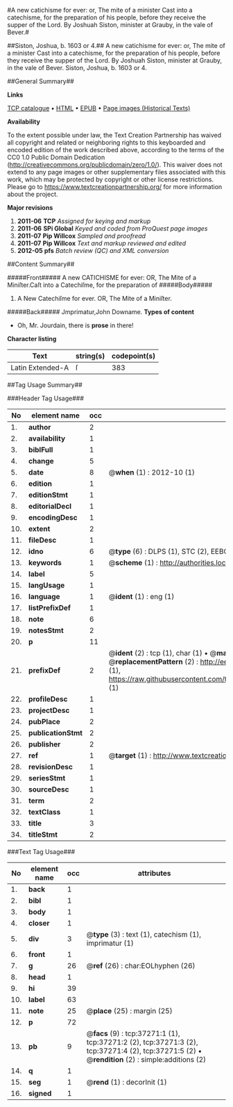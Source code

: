 #A new catichisme for ever: or, The mite of a minister Cast into a catechisme, for the preparation of his people, before they receive the supper of the Lord. By Joshuah Siston, minister at Grauby, in the vale of Bever.#

##Siston, Joshua, b. 1603 or 4.##
A new catichisme for ever: or, The mite of a minister Cast into a catechisme, for the preparation of his people, before they receive the supper of the Lord. By Joshuah Siston, minister at Grauby, in the vale of Bever.
Siston, Joshua, b. 1603 or 4.

##General Summary##

**Links**

[TCP catalogue](http://www.ota.ox.ac.uk/tcp/)  • 
[HTML](http://tei.it.ox.ac.uk/tcp/Texts-HTML/free/A60/A60312.html)  • 
[EPUB](http://tei.it.ox.ac.uk/tcp/Texts-EPUB/free/A60/A60312.epub) • 
[Page images (Historical Texts)](https://historicaltexts.jisc.ac.uk/eebo-99832797e)

**Availability**

To the extent possible under law, the Text Creation Partnership has waived all copyright and related or neighboring rights to this keyboarded and encoded edition of the work described above, according to the terms of the CC0 1.0 Public Domain Dedication (http://creativecommons.org/publicdomain/zero/1.0/). This waiver does not extend to any page images or other supplementary files associated with this work, which may be protected by copyright or other license restrictions. Please go to https://www.textcreationpartnership.org/ for more information about the project.

**Major revisions**

1. __2011-06__ __TCP__ *Assigned for keying and markup*
1. __2011-06__ __SPi Global__ *Keyed and coded from ProQuest page images*
1. __2011-07__ __Pip Willcox__ *Sampled and proofread*
1. __2011-07__ __Pip Willcox__ *Text and markup reviewed and edited*
1. __2012-05__ __pfs__ *Batch review (QC) and XML conversion*

##Content Summary##

#####Front#####
A new CATICHISME for ever: OR, The Mite of a Miniſter.Caſt into a Catechiſme, for the preparation of
#####Body#####

1. A New Catechiſme for ever. OR, The Mite of a Miniſter.

#####Back#####
Jmprimatur,John Downame.
**Types of content**

  * Oh, Mr. Jourdain, there is **prose** in there!

**Character listing**


|Text|string(s)|codepoint(s)|
|---|---|---|
|Latin Extended-A|ſ|383|

##Tag Usage Summary##

###Header Tag Usage###

|No|element name|occ|attributes|
|---|---|---|---|
|1.|__author__|2||
|2.|__availability__|1||
|3.|__biblFull__|1||
|4.|__change__|5||
|5.|__date__|8| @__when__ (1) : 2012-10 (1)|
|6.|__edition__|1||
|7.|__editionStmt__|1||
|8.|__editorialDecl__|1||
|9.|__encodingDesc__|1||
|10.|__extent__|2||
|11.|__fileDesc__|1||
|12.|__idno__|6| @__type__ (6) : DLPS (1), STC (2), EEBO-CITATION (1), PROQUEST (1), VID (1)|
|13.|__keywords__|1| @__scheme__ (1) : http://authorities.loc.gov/ (1)|
|14.|__label__|5||
|15.|__langUsage__|1||
|16.|__language__|1| @__ident__ (1) : eng (1)|
|17.|__listPrefixDef__|1||
|18.|__note__|6||
|19.|__notesStmt__|2||
|20.|__p__|11||
|21.|__prefixDef__|2| @__ident__ (2) : tcp (1), char (1)  •  @__matchPattern__ (2) : ([0-9\-]+):([0-9IVX]+) (1), (.+) (1)  •  @__replacementPattern__ (2) : http://eebo.chadwyck.com/downloadtiff?vid=$1&page=$2 (1), https://raw.githubusercontent.com/textcreationpartnership/Texts/master/tcpchars.xml#$1 (1)|
|22.|__profileDesc__|1||
|23.|__projectDesc__|1||
|24.|__pubPlace__|2||
|25.|__publicationStmt__|2||
|26.|__publisher__|2||
|27.|__ref__|1| @__target__ (1) : http://www.textcreationpartnership.org/docs/. (1)|
|28.|__revisionDesc__|1||
|29.|__seriesStmt__|1||
|30.|__sourceDesc__|1||
|31.|__term__|2||
|32.|__textClass__|1||
|33.|__title__|3||
|34.|__titleStmt__|2||


###Text Tag Usage###

|No|element name|occ|attributes|
|---|---|---|---|
|1.|__back__|1||
|2.|__bibl__|1||
|3.|__body__|1||
|4.|__closer__|1||
|5.|__div__|3| @__type__ (3) : text (1), catechism (1), imprimatur (1)|
|6.|__front__|1||
|7.|__g__|26| @__ref__ (26) : char:EOLhyphen (26)|
|8.|__head__|1||
|9.|__hi__|39||
|10.|__label__|63||
|11.|__note__|25| @__place__ (25) : margin (25)|
|12.|__p__|72||
|13.|__pb__|9| @__facs__ (9) : tcp:37271:1 (1), tcp:37271:2 (2), tcp:37271:3 (2), tcp:37271:4 (2), tcp:37271:5 (2)  •  @__rendition__ (2) : simple:additions (2)|
|14.|__q__|1||
|15.|__seg__|1| @__rend__ (1) : decorInit (1)|
|16.|__signed__|1||
